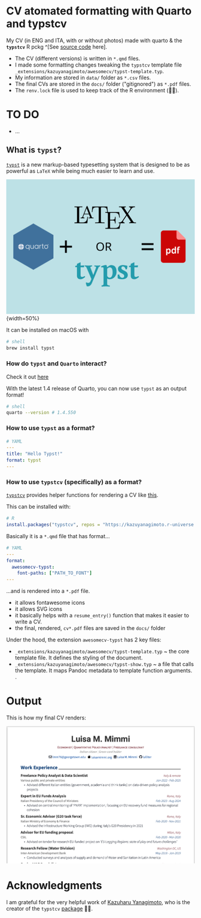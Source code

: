 # CV atomated formatting with Quarto and typstcv

My CV (in ENG and ITA, with or without photos) made with quarto & the **`typstcv`** R pckg ^[See [source code](https://github.com/kazuyanagimoto/typstcv) here]. 

+ The CV (different versions) is written in `*.qmd` files.
+ I made some formatting changes tweaking the `typstcv` template file `_extensions/kazuyanagimoto/awesomecv/typst-template.typ`. 
+ My information are stored in `data/` folder as `*.csv` files.
+ The final CVs are stored in the `docs/` folder ("gitignored") as `*.pdf` files.
+ The `renv.lock` file is used to keep track of the R environment (🤞🏻).

# TO DO 

+ ... 

## What is `typst`?

[`typst`](https://github.com/typst/typst) is a new markup-based typesetting system that is designed to be as powerful as `LaTeX` while being much easier to learn and use.

![Source: [Nicola Rennie's blog post](https://nrennie.rbind.io/blog/pdf-quarto/making-pdf-with-quarto-typst-latex/)](images/typst.png){width=50%}

It can be installed on macOS with

``` bash
# shell
brew install typst
```

### How do `typst` and `Quarto` interact?

Check it out [here](https://quarto.org/docs/output-formats/typst.html)

With the latest 1.4 release of Quarto, you can now use `typst` as an output format!

``` bash
# shell
quarto --version # 1.4.550
```

### How to use `typst` as a format?

``` yaml
# YAML
---
title: "Hello Typst!"
format: typst
---
```

### How to use `typstcv` (specifically) as a format?

[`typstcv`](https://kazuyanagimoto.com/typstcv/) provides helper functions for rendering a CV like [this](kazuyanagimoto/quarto-awesomecv-typst).

This can be installed with:

``` r
# R
install.packages("typstcv", repos = "https://kazuyanagimoto.r-universe.dev") 
```

Basically it is a `*.qmd` file that has format...

``` yaml
# YAML 
---
format:
  awesomecv-typst:
    font-paths: ["PATH_TO_FONT"]
---    
```

...and is rendered into a `*.pdf` file.

-   it allows fontawesome icons
-   it allows SVG icons
-   it basically helps with a `resume_entry()` function that makes it easier to write a CV.
-   the final, rendered, `cv*.pdf` files are saved in the `docs/` folder

Under the hood, the extension `awesomecv-typst` has 2 key files: 

+ `_extensions/kazuyanagimoto/awesomecv/typst-template.typ` \~ the core template file. It defines the styling of the document. 
+ `_extensions/kazuyanagimoto/awesomecv/typst-show.typ` \~ a file that calls the template. It maps Pandoc metadata to template function arguments. .

# Output 
This is how my final CV renders:

<!-- <iframe src="docs/LMM_CV_eng.pdf#view=FitH" width="100%" height="500px" style="border:none;"></iframe> -->
![CV Preview](images/cv-preview-image.png)

# Acknowledgments

I am grateful for the very helpful work of [Kazuharu Yanagimoto](https://kazuyanagimoto.com/), who is the creator of the `typstcv` [package](https://kazuyanagimoto.com/typstcv/) 👏🏻.
